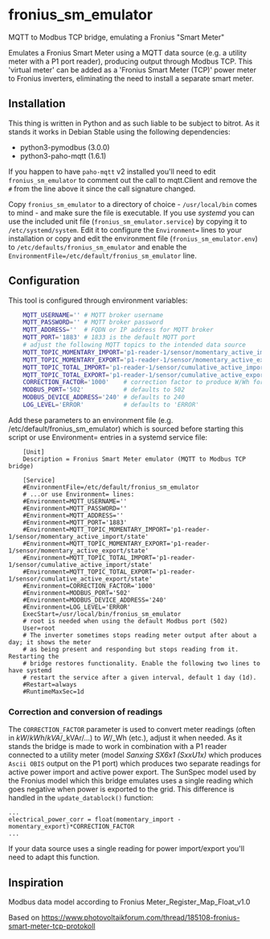 # fronius_sm_emulator
MQTT to Modbus TCP bridge, emulating a Fronius "Smart Meter"

Emulates a Fronius Smart Meter using a MQTT data source (e.g. a utility meter with a P1 port reader), producing output through Modbus TCP. This 'virtual meter' can be added as a 'Fronius Smart Meter (TCP)' power meter to Fronius inverters, eliminating the need to install a separate smart meter.

## Installation
This thing is written in Python and as such liable to be subject to bitrot. As it stands it works in Debian Stable using the following dependencies:

- python3-pymodbus (3.0.0)
- python3-paho-mqtt (1.6.1)

If you happen to have `paho-mqtt` v2 installed you'll need to edit `fronius_sm_emulator` to comment out the call to mqtt.Client and remove the `#` from the line above it since the call signature changed.

Copy `fronius_sm_emulator` to a directory of choice - `/usr/local/bin` comes to mind - and make sure the file is executable. If you use _systemd_ you can use the included unit file (`fronius_sm_emulator.service`) by copying it to `/etc/systemd/system`. Edit it to configure the `Environment=` lines to your installation or copy and edit the environment file (`fronius_sm_emulator.env`) to `/etc/defaults/fronius_sm_emulator` and enable the `EnvironmentFile=/etc/default/fronius_sm_emulator` line.

## Configuration

This tool is configured through environment variables:

```bash
    MQTT_USERNAME='' # MQTT broker username
    MQTT_PASSWORD='' # MQTT broker password
    MQTT_ADDRESS=''  # FQDN or IP address for MQTT broker
    MQTT_PORT='1883' # 1833 is the default MQTT port
    # adjust the following MQTT topics to the intended data source
    MQTT_TOPIC_MOMENTARY_IMPORT='p1-reader-1/sensor/momentary_active_import/state'
    MQTT_TOPIC_MOMENTARY_EXPORT='p1-reader-1/sensor/momentary_active_export/state'
    MQTT_TOPIC_TOTAL_IMPORT='p1-reader-1/sensor/cumulative_active_import/state'
    MQTT_TOPIC_TOTAL_EXPORT='p1-reader-1/sensor/cumulative_active_export/state'
    CORRECTION_FACTOR='1000'    # correction factor to produce W/Wh for Modbus output
    MODBUS_PORT='502'           # defaults to 502
    MODBUS_DEVICE_ADDRESS='240' # defaults to 240
    LOG_LEVEL='ERROR'           # defaults to 'ERROR'
```

Add these parameters to an environment file (e.g. /etc/default/fronius_sm_emulator) which is
sourced before starting this script or use Environment= entries in a systemd service file:

```
    [Unit]
    Description = Fronius Smart Meter emulator (MQTT to Modbus TCP bridge)
    
    [Service]
    #EnvironmentFile=/etc/default/fronius_sm_emulator
    # ...or use Environment= lines:
    #Environment=MQTT_USERNAME=''
    #Environment=MQTT_PASSWORD=''
    #Environment=MQTT_ADDRESS=''
    #Environment=MQTT_PORT='1883'
    #Environment=MQTT_TOPIC_MOMENTARY_IMPORT='p1-reader-1/sensor/momentary_active_import/state'
    #Environment=MQTT_TOPIC_MOMENTARY_EXPORT='p1-reader-1/sensor/momentary_active_export/state'
    #Environment=MQTT_TOPIC_TOTAL_IMPORT='p1-reader-1/sensor/cumulative_active_import/state'
    #Environment=MQTT_TOPIC_TOTAL_EXPORT='p1-reader-1/sensor/cumulative_active_export/state'
    #Environment=CORRECTION_FACTOR='1000'
    #Environment=MODBUS_PORT='502'
    #Environment=MODBUS_DEVICE_ADDRESS='240'
    #Environment=LOG_LEVEL='ERROR'
    ExecStart=/usr/local/bin/fronius_sm_emulator
    # root is needed when using the default Modbus port (502)
    User=root
    # The inverter sometimes stops reading meter output after about a day; it shows the meter
    # as being present and responding but stops reading from it. Restarting the
    # bridge restores functionality. Enable the following two lines to have systemd 
    # restart the service after a given interval, default 1 day (1d).
    #Restart=always
    #RuntimeMaxSec=1d
```

### Correction and conversion of readings
The `CORRECTION_FACTOR` parameter is used to convert meter readings (often in _kW_/_kWh_/_kVA_/_kVAr/...) to _W_/_Wh (etc.), adjust it when needed.
As it stands the bridge is made to work in combination with a P1 reader connected to a utility meter (model _Sanxing SX6x1 (SxxU1x)_ which produces `Ascii OBIS` output on the P1 port) which produces two separate readings for active power import and active power export. The SunSpec model used by the Fronius model which this bridge emulates uses a single reading which goes negative when power is exported to the grid. This difference is handled in the `update_datablock()` function:
```
...
electrical_power_corr = float(momentary_import - momentary_export)*CORRECTION_FACTOR
...
```
If your data source uses a single reading for power import/export you'll need to adapt this function.

## Inspiration

Modbus data model according to Fronius Meter_Register_Map_Float_v1.0

Based on https://www.photovoltaikforum.com/thread/185108-fronius-smart-meter-tcp-protokoll

